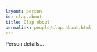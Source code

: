 ```yaml
---
layout: person
id: clap.about
title: Clap About
permalink: people/clap.about.html
---
```


Person details...